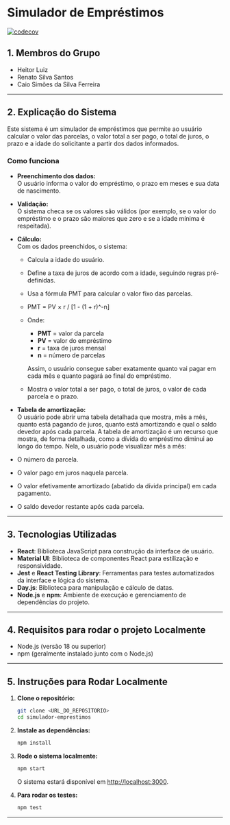 # Simulador de Empréstimos

[![codecov](https://codecov.io/gh/heitorluizp/simulador-emprestimo-teste-software/branch/main/graph/badge.svg)](https://codecov.io/gh/heitorluizp/simulador-emprestimo-teste-software)

## 1. Membros do Grupo

- Heitor Luiz
- Renato Silva Santos
- Caio Simões da Silva Ferreira

---

## 2. Explicação do Sistema

Este sistema é um simulador de empréstimos que permite ao usuário calcular o valor das parcelas, o valor total a ser pago, o total de juros, o prazo e a idade do solicitante a partir dos dados informados. 

### Como funciona

- **Preenchimento dos dados:**  
  O usuário informa o valor do empréstimo, o prazo em meses e sua data de nascimento.

- **Validação:**  
  O sistema checa se os valores são válidos (por exemplo, se o valor do empréstimo e o prazo são maiores que zero e se a idade mínima é respeitada).

- **Cálculo:**  
  Com os dados preenchidos, o sistema:
  - Calcula a idade do usuário.
  - Define a taxa de juros de acordo com a idade, seguindo regras pré-definidas.
  - Usa a fórmula PMT para calcular o valor fixo das parcelas.
   - PMT = PV × r / [1 - (1 + r)^-n]
   - Onde:
      - **PMT** = valor da parcela
      - **PV** = valor do empréstimo
      - **r** = taxa de juros mensal
      - **n** = número de parcelas

      Assim, o usuário consegue saber exatamente quanto vai pagar em cada mês e quanto pagará ao final do empréstimo.
  - Mostra o valor total a ser pago, o total de juros, o valor de cada parcela e o prazo.

- **Tabela de amortização:**  
  O usuário pode abrir uma tabela detalhada que mostra, mês a mês, quanto está pagando de juros, quanto está amortizando e qual o saldo devedor após cada parcela.
  A tabela de amortização é um recurso que mostra, de forma detalhada, como a dívida do empréstimo diminui ao longo do tempo. Nela, o usuário pode visualizar mês a mês:

- O número da parcela.
- O valor pago em juros naquela parcela.
- O valor efetivamente amortizado (abatido da dívida principal) em cada pagamento.
- O saldo devedor restante após cada parcela.
---

## 3. Tecnologias Utilizadas

- **React**: Biblioteca JavaScript para construção da interface de usuário.
- **Material UI**: Biblioteca de componentes React para estilização e responsividade.
- **Jest** e **React Testing Library**: Ferramentas para testes automatizados da interface e lógica do sistema.
- **Day.js**: Biblioteca para manipulação e cálculo de datas.
- **Node.js** e **npm**: Ambiente de execução e gerenciamento de dependências do projeto.

---

## 4. Requisitos para rodar o projeto Localmente

- Node.js (versão 18 ou superior)
- npm (geralmente instalado junto com o Node.js)

---

## 5. Instruções para Rodar Localmente

1. **Clone o repositório:**

   ```sh
   git clone <URL_DO_REPOSITORIO>
   cd simulador-emprestimos
   ```

2. **Instale as dependências:**

   ```sh
   npm install
   ```

3. **Rode o sistema localmente:**

   ```sh
   npm start
   ```

   O sistema estará disponível em [http://localhost:3000](http://localhost:3000).

4. **Para rodar os testes:**
   ```sh
   npm test
   ```

---
